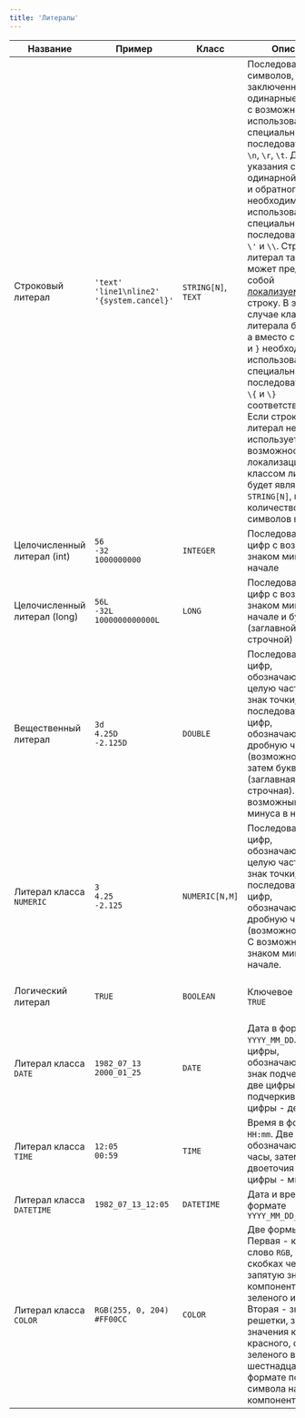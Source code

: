 ```yaml
---
title: 'Литералы'
---
```


|Название|Пример|Класс|Описание|Ограничения|
|---|---|---|---|---|
|<a className="lsdoc-anchor" id="strliteral"/>Строковый литерал|`'text'`<br/>`'line1\nline2'`<br/>`'{system.cancel}'`|`STRING[N]`, `TEXT`|Последовательность символов, заключенная в одинарные кавычки с возможностью использовать специальные последовательности `\n`, `\r`, `\t`. Для указания символов одинарной кавычки и обратного слэша необходимо использовать специальные последовательности `\'` и `\\`. Строковый литерал также может представлять собой [локализуемую](Internationalization.md) строку. В этом случае классом литерала будет `TEXT`, а вместо символов `{` и `}` необходимо использовать специальные последовательности `\{` и `\}` соответственно. Если строковый литерал не использует возможности локализации, то классом литерала будет являться `STRING[N]`, где N - количество символов в строке.||
|<a className="lsdoc-anchor" id="intliteral"/>Целочисленный литерал (int)|`56`<br/>`-32`<br/>`1000000000`|`INTEGER`|Последовательность цифр с возможным знаком минуса в начале|32-битные знаковые целые числа|
|<a className="lsdoc-anchor" id="longliteral"/>Целочисленный литерал (long)|`56L`<br/>`-32L`<br/>`1000000000000L`|`LONG`|Последовательность цифр с возможным знаком минуса в начале и буквой `L` (заглавной или строчной) в конце|64-битные знаковые целые числа|
|<a className="lsdoc-anchor" id="doubleliteral"/>Вещественный литерал|`3d`<br/>`4.25D`<br/>`-2.125D`|`DOUBLE`|Последовательность цифр, обозначающая целую часть, затем знак точки, затем последовательность цифр, обозначающих дробную часть (возможно пустая), затем буква `D` (заглавная или строчная). С возможным знаком минуса в начале.|64-битное число с плавающей точкой|
|<a className="lsdoc-anchor" id="numericliteral"/>Литерал класса `NUMERIC`|`3`<br/>`4.25`<br/>`-2.125`|`NUMERIC[N,M]`|Последовательность цифр, обозначающая целую часть, затем знак точки, затем последовательность цифр, обозначающих дробную часть (возможно пустая). С возможным знаком минуса в начале.|Количество цифр целой и дробной части литерала определяют его класс|
|<a className="lsdoc-anchor" id="booleanliteral"/>Логический литерал|`TRUE`|`BOOLEAN`|Ключевое слово `TRUE`|Противоположным значением является специальное значение `NULL`|
|<a className="lsdoc-anchor" id="dateliteral"/>Литерал класса `DATE`|`1982_07_13`<br/>`2000_01_25`|`DATE`|Дата в формате `YYYY_MM_DD`. Четыре цифры, обозначающие год, знак подчеркивания, две цифры - месяц, подчеркивание, две цифры - день.||
|<a className="lsdoc-anchor" id="timeliteral"/>Литерал класса `TIME`|`12:05`<br/>`00:59`|`TIME`|Время в формате `HH:mm`. Две цифры, обозначающие часы, затем знак двоеточия и две цифры - минуты.|Часы от 0 до 23, минуты от 0 до 59|
|<a className="lsdoc-anchor" id="datetimeliteral"/>Литерал класса `DATETIME`|`1982_07_13_12:05`|`DATETIME`|Дата и время в формате `YYYY_MM_DD_HH:mm`||
|<a className="lsdoc-anchor" id="colorliteral"/>Литерал класса `COLOR`|`RGB(255, 0, 204)`<br/>`#FF00CC`|`COLOR`|Две формы задания. Первая - ключевое слово `RGB`, затем в скобках через запятую значения компонент красного, зеленого и синего. Вторая - знак решетки, затем значения компонент красного, синего и зеленого в шестнадцатеричном формате по два символа на компоненту. |Каждое число от 0 до 255. В шестнадцатеричном представлении можно использовать как заглавные, так и строчные символы|
